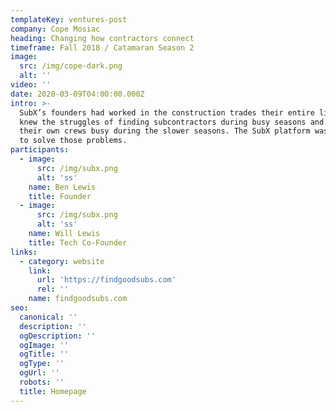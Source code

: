 ```yaml
---
templateKey: ventures-post
company: Cope Mosiac
heading: Changing how contractors connect
timeframe: Fall 2018 / Catamaran Season 2
image:
  src: /img/cope-dark.png
  alt: ''
video: ''
date: 2020-03-09T04:00:00.000Z
intro: >-
  SubX’s founders had worked in the construction trades their entire lives and
  knew the struggles of finding subcontractors during busy seasons and keeping
  their own crews busy during the slower seasons. The SubX platform was created
  to solve those problems.
participants:
  - image:
      src: /img/subx.png
      alt: 'ss'
    name: Ben Lewis
    title: Founder
  - image:
      src: /img/subx.png
      alt: 'ss'
    name: Will Lewis
    title: Tech Co-Founder
links:
  - category: website
    link:
      url: 'https://findgoodsubs.com'
      rel: ''
    name: findgoodsubs.com
seo:
  canonical: ''
  description: ''
  ogDescription: ''
  ogImage: ''
  ogTitle: ''
  ogType: ''
  ogUrl: ''
  robots: ''
  title: Homepage
---
```


